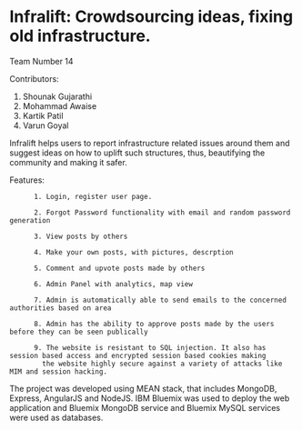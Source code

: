 # Infralift: Crowdsourcing ideas, fixing old infrastructure.

Team Number 14

Contributors:
1. Shounak Gujarathi
2. Mohammad Awaise 
3. Kartik Patil 
4. Varun Goyal 


Infralift helps users to report infrastructure related issues around them and suggest ideas on how to uplift such structures,
thus, beautifying the community and making it safer.


Features: 

          1. Login, register user page.
          
          2. Forgot Password functionality with email and random password generation
          
          3. View posts by others
          
          4. Make your own posts, with pictures, descrption
          
          5. Comment and upvote posts made by others
          
          6. Admin Panel with analytics, map view 
          
          7. Admin is automatically able to send emails to the concerned authorities based on area
          
          8. Admin has the ability to approve posts made by the users before they can be seen publically
          
          9. The website is resistant to SQL injection. It also has session based access and encrypted session based cookies making 
            the website highly secure against a variety of attacks like MIM and session hacking.
            

The project was developed using MEAN stack, that includes MongoDB, Express, AngularJS and NodeJS.
IBM Bluemix was used to deploy the web application and Bluemix MongoDB service and Bluemix MySQL services were used as databases.
